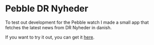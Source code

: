 # Pebble DR Nyheder

To test out development for the Pebble watch I made a small app that fetches the latest news from DR Nyheder in danish.

If you want to try it out, you can get it [here](https://apps.getpebble.com/en_US/application/567468a0a81715e9a0000048).
